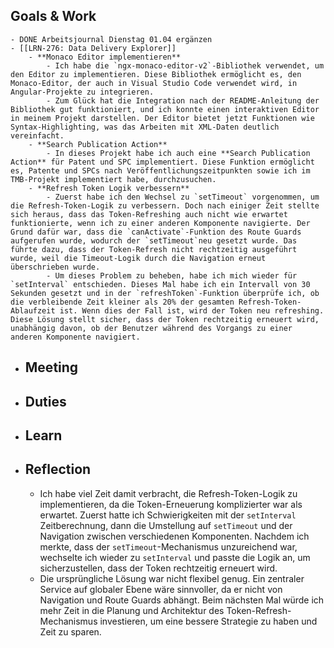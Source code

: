 ## Goals & Work
	- DONE Arbeitsjournal Dienstag 01.04 ergänzen
	- [[LRN-276: Data Delivery Explorer]]
		- **Monaco Editor implementieren**
			- Ich habe die `ngx-monaco-editor-v2`-Bibliothek verwendet, um den Editor zu implementieren. Diese Bibliothek ermöglicht es, den Monaco-Editor, der auch in Visual Studio Code verwendet wird, in Angular-Projekte zu integrieren.
			- Zum Glück hat die Integration nach der README-Anleitung der Bibliothek gut funktioniert, und ich konnte einen interaktiven Editor in meinem Projekt darstellen. Der Editor bietet jetzt Funktionen wie Syntax-Highlighting, was das Arbeiten mit XML-Daten deutlich vereinfacht.
		- **Search Publication Action**
			- In dieses Projekt habe ich auch eine **Search Publication Action** für Patent und SPC implementiert. Diese Funktion ermöglicht es, Patente und SPCs nach Veröffentlichungszeitpunkten sowie ich im TMB-Projekt implementiert habe, durchzusuchen.
		- **Refresh Token Logik verbessern**
			- Zuerst habe ich den Wechsel zu `setTimeout` vorgenommen, um die Refresh-Token-Logik zu verbessern. Doch nach einiger Zeit stellte sich heraus, dass das Token-Refreshing auch nicht wie erwartet funktionierte, wenn ich zu einer anderen Komponente navigierte. Der Grund dafür war, dass die `canActivate`-Funktion des Route Guards aufgerufen wurde, wodurch der `setTimeout`neu gesetzt wurde. Das führte dazu, dass der Token-Refresh nicht rechtzeitig ausgeführt wurde, weil die Timeout-Logik durch die Navigation erneut überschrieben wurde.
			- Um dieses Problem zu beheben, habe ich mich wieder für `setInterval` entschieden. Dieses Mal habe ich ein Intervall von 30 Sekunden gesetzt und in der `refreshToken`-Funktion überprüfe ich, ob die verbleibende Zeit kleiner als 20% der gesamten Refresh-Token-Ablaufzeit ist. Wenn dies der Fall ist, wird der Token neu refreshing. Diese Lösung stellt sicher, dass der Token rechtzeitig erneuert wird, unabhängig davon, ob der Benutzer während des Vorgangs zu einer anderen Komponente navigiert.
- ## Meeting
- ## Duties
- ## Learn
- ## Reflection
	- Ich habe viel Zeit damit verbracht, die Refresh-Token-Logik zu implementieren, da die Token-Erneuerung komplizierter war als erwartet. Zuerst hatte ich Schwierigkeiten mit der `setInterval` Zeitberechnung, dann die Umstellung auf `setTimeout` und der Navigation zwischen verschiedenen Komponenten. Nachdem ich merkte, dass der `setTimeout`-Mechanismus unzureichend war, wechselte ich wieder zu `setInterval` und passte die Logik an, um sicherzustellen, dass der Token rechtzeitig erneuert wird.
	- Die ursprüngliche Lösung war nicht flexibel genug. Ein zentraler Service auf globaler Ebene wäre sinnvoller, da er nicht von Navigation und 
	  Route Guards abhängt. Beim nächsten Mal würde ich mehr Zeit in die Planung und Architektur des Token-Refresh-Mechanismus investieren, um 
	  eine bessere Strategie zu haben und Zeit zu sparen.